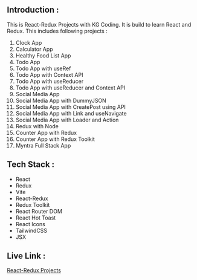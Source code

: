 ## Introduction :
This is React-Redux Projects with KG Coding. It is build to learn React and Redux. This includes following projects :
1. Clock App
2. Calculator App
3. Healthy Food List App
4. Todo App
5. Todo App with useRef
6. Todo App with Context API
7. Todo App with useReducer
8. Todo App with useReducer and Context API
9. Social Media App
10. Social Media App with DummyJSON
11. Social Media App with CreatePost using API
12. Social Media App with Link and useNavigate
13. Social Media App with Loader and Action
14. Redux with Node
15. Counter App with Redux
16. Counter App with Redux Toolkit
17. Myntra Full Stack App







## Tech Stack :
- React
- Redux
- Vite
- React-Redux
- Redux Toolkit
- React Router DOM
- React Hot Toast
- React Icons
- TailwindCSS
- JSX

## Live Link : 

[React-Redux Projects](https://react-redux-projects-rahul.netlify.app/)

